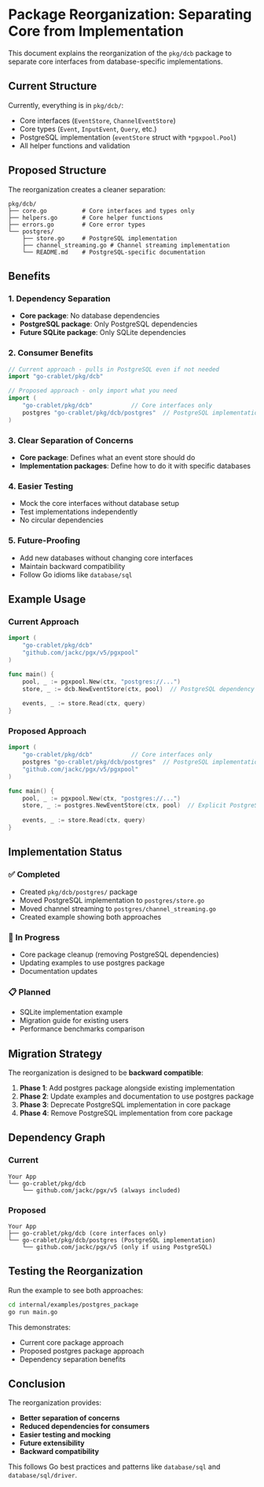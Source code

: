 # Package Reorganization: Separating Core from Implementation

This document explains the reorganization of the `pkg/dcb` package to separate core interfaces from database-specific implementations.

## Current Structure

Currently, everything is in `pkg/dcb/`:
- Core interfaces (`EventStore`, `ChannelEventStore`)
- Core types (`Event`, `InputEvent`, `Query`, etc.)
- PostgreSQL implementation (`eventStore` struct with `*pgxpool.Pool`)
- All helper functions and validation

## Proposed Structure

The reorganization creates a cleaner separation:

```
pkg/dcb/
├── core.go          # Core interfaces and types only
├── helpers.go       # Core helper functions
├── errors.go        # Core error types
└── postgres/
    ├── store.go     # PostgreSQL implementation
    ├── channel_streaming.go # Channel streaming implementation
    └── README.md    # PostgreSQL-specific documentation
```

## Benefits

### 1. **Dependency Separation**
- **Core package**: No database dependencies
- **PostgreSQL package**: Only PostgreSQL dependencies
- **Future SQLite package**: Only SQLite dependencies

### 2. **Consumer Benefits**
```go
// Current approach - pulls in PostgreSQL even if not needed
import "go-crablet/pkg/dcb"

// Proposed approach - only import what you need
import (
    "go-crablet/pkg/dcb"           // Core interfaces only
    postgres "go-crablet/pkg/dcb/postgres"  // PostgreSQL implementation
)
```

### 3. **Clear Separation of Concerns**
- **Core package**: Defines what an event store should do
- **Implementation packages**: Define how to do it with specific databases

### 4. **Easier Testing**
- Mock the core interfaces without database setup
- Test implementations independently
- No circular dependencies

### 5. **Future-Proofing**
- Add new databases without changing core interfaces
- Maintain backward compatibility
- Follow Go idioms like `database/sql`

## Example Usage

### Current Approach
```go
import (
    "go-crablet/pkg/dcb"
    "github.com/jackc/pgx/v5/pgxpool"
)

func main() {
    pool, _ := pgxpool.New(ctx, "postgres://...")
    store, _ := dcb.NewEventStore(ctx, pool)  // PostgreSQL dependency included
    
    events, _ := store.Read(ctx, query)
}
```

### Proposed Approach
```go
import (
    "go-crablet/pkg/dcb"           // Core interfaces only
    postgres "go-crablet/pkg/dcb/postgres"  // PostgreSQL implementation
    "github.com/jackc/pgx/v5/pgxpool"
)

func main() {
    pool, _ := pgxpool.New(ctx, "postgres://...")
    store, _ := postgres.NewEventStore(ctx, pool)  // Explicit PostgreSQL choice
    
    events, _ := store.Read(ctx, query)
}
```

## Implementation Status

### ✅ Completed
- Created `pkg/dcb/postgres/` package
- Moved PostgreSQL implementation to `postgres/store.go`
- Moved channel streaming to `postgres/channel_streaming.go`
- Created example showing both approaches

### 🔄 In Progress
- Core package cleanup (removing PostgreSQL dependencies)
- Updating examples to use postgres package
- Documentation updates

### 📋 Planned
- SQLite implementation example
- Migration guide for existing users
- Performance benchmarks comparison

## Migration Strategy

The reorganization is designed to be **backward compatible**:

1. **Phase 1**: Add postgres package alongside existing implementation
2. **Phase 2**: Update examples and documentation to use postgres package
3. **Phase 3**: Deprecate PostgreSQL implementation in core package
4. **Phase 4**: Remove PostgreSQL implementation from core package

## Dependency Graph

### Current
```
Your App
└── go-crablet/pkg/dcb
    └── github.com/jackc/pgx/v5 (always included)
```

### Proposed
```
Your App
├── go-crablet/pkg/dcb (core interfaces only)
└── go-crablet/pkg/dcb/postgres (PostgreSQL implementation)
    └── github.com/jackc/pgx/v5 (only if using PostgreSQL)
```

## Testing the Reorganization

Run the example to see both approaches:

```bash
cd internal/examples/postgres_package
go run main.go
```

This demonstrates:
- Current core package approach
- Proposed postgres package approach
- Dependency separation benefits

## Conclusion

The reorganization provides:
- **Better separation of concerns**
- **Reduced dependencies for consumers**
- **Easier testing and mocking**
- **Future extensibility**
- **Backward compatibility**

This follows Go best practices and patterns like `database/sql` and `database/sql/driver`. 